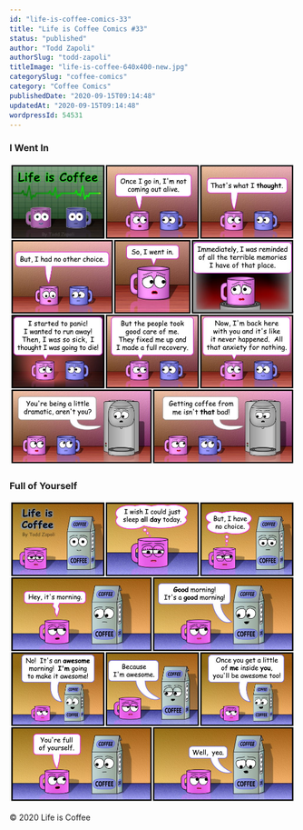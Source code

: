 ```yaml
---
id: "life-is-coffee-comics-33"
title: "Life is Coffee Comics #33"
status: "published"
author: "Todd Zapoli"
authorSlug: "todd-zapoli"
titleImage: "life-is-coffee-640x400-new.jpg"
categorySlug: "coffee-comics"
category: "Coffee Comics"
publishedDate: "2020-09-15T09:14:48"
updatedAt: "2020-09-15T09:14:48"
wordpressId: 54531
---
```


### I Went In

![I Went In](091-I-Went-In.jpg)

### Full of Yourself

![Full of Yourself](090-Full-of-Yourself.jpg)

© 2020 Life is Coffee